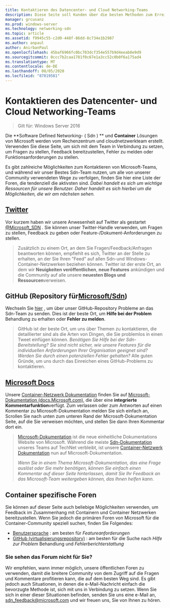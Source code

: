 ```yaml
---
title: Kontaktieren des Datencenter- und Cloud Networking-Teams
description: Diese Seite soll Kunden über die besten Methoden zum Erreichen des SDN-Teams in verschiedenen Kontexten informieren.
manager: grcusanz
ms.prod: windows-server
ms.technology: networking-sdn
ms.topic: article
ms.assetid: f9945c55-c2d0-448f-86dd-8c734e1b2987
ms.author: anpaul
author: AnirbanPaul
ms.openlocfilehash: 45baf6966fc0bc703dcf354e557b9d4eeab8e9d9
ms.sourcegitcommit: 0ccc7b2caa1781f0c67e1a3cc52c0b0f6a175ad4
ms.translationtype: MT
ms.contentlocale: de-DE
ms.lasthandoff: 08/05/2020
ms.locfileid: "87819581"
---
```

# <a name="contact-the-datacenter-and-cloud-networking-team"></a>Kontaktieren des Datencenter- und Cloud Networking-Teams

> Gilt für: Windows Server 2016

Die **Software Defined Networking- \( Sdn \) ** und **Container** Lösungen von Microsoft werden vom Rechenzentrum und cloudnetzwerkteam erstellt. Verwenden Sie diese Seite, um sich mit dem Team in Verbindung zu setzen, um Fragen zu stellen, Feedback bereitzustellen, Fehler zu melden oder Funktionsanforderungen zu stellen.

Es gibt zahlreiche Möglichkeiten zum Kontaktieren von Microsoft-Teams, und während wir unser Bestes Sdn-Team nutzen, um alle von unserer Community verwendeten Wege zu verfolgen, finden Sie hier eine Liste der Foren, die tendenziell die aktivsten sind. *Dabei handelt es sich um wichtige Ressourcen für unsere Benutzer. Daher handelt es sich hierbei um die Möglichkeiten, die wir am nächsten sehen.*

## <a name="twitter"></a>[Twitter](https://twitter.com/Microsoft_SDN)

Vor kurzem haben wir unsere Anwesenheit auf Twitter als gestartet [@Microsoft_SDN](https://twitter.com/Microsoft_SDN) . Sie können unser Twitter-Handle verwenden, um Fragen zu stellen, Feedback zu geben oder Feature-/Dokument-Anforderungen zu stellen.
> Zusätzlich zu einem Ort, an dem Sie Fragen/Feedback/Anfragen beantworten können, empfiehlt es sich, Twitter an der Stelle zu erhalten, an der Sie Ihren "Feed" auf allen Sdn-und Windows-Container-Netzwerken beziehen können. Twitter ist der erste Ort, an dem wir **Neuigkeiten veröffentlichen**, **neue Features** ankündigen und die Community auf alle unsere **neuesten Blogs und Ressourcen**verweisen.

## <a name="github-microsoftsdn-repo"></a>GitHub (Repository für[Microsoft/Sdn](https://github.com/Microsoft/SDN/issues))
Wechseln Sie [hier](https://github.com/Microsoft/SDN/issues) , um über unser GitHub-Repository Probleme an das Sdn-Team zu senden. Dies ist der beste Ort, um **Hilfe bei der Problem** Behandlung zu erhalten oder **Fehler zu melden**.

> GitHub ist der beste Ort, um uns über Themen zu kontaktieren, die detaillierter sind als die Arten von Dingen, die Sie problemlos in einen Tweet einfügen können. *Benötigen Sie Hilfe bei der Sdn-Bereitstellung? Sie sind nicht sicher, wie unsere Features für die individuellen Anforderungen Ihrer Organisation geeignet sind? Werden Sie durch einen potenziellen Fehler gehalten?* Alle guten Gründe, um uns durch das Einreichen eines GitHub-Problems zu kontaktieren.

## <a name="microsoft-docs"></a>[Microsoft Docs](https://docs.microsoft.com/)
Unsere [Container-Netzwerk Dokumentation](https://docs.microsoft.com/virtualization/windowscontainers/manage-containers/container-networking) finden Sie auf [Microsoft-Dokumentation (docs.Microsoft.com)](https://docs.microsoft.com/), die über eine **integrierte Kommentarfunktion**verfügt. Zum verlassen oder zum Antworten auf einen Kommentar zu Microsoft-Dokumentation melden Sie sich einfach an, Scrollen Sie nach unten zum unteren Rand der Microsoft-Dokumentation Seite, auf die Sie verweisen möchten, und stellen Sie dann Ihren Kommentar dort ein.

> [Microsoft-Dokumentation](https://docs.microsoft.com/) ist die neue einheitliche Dokumentations Website von Microsoft. Während die meiste [Sdn-Dokumentation](https://technet.microsoft.com/windows-server-docs/networking/sdn/software-defined-networking) unseres Teams auf TechNet verbleibt, ist unsere [Container-Netzwerk Dokumentation](https://docs.microsoft.com/virtualization/windowscontainers) nun auf Microsoft-Dokumentation.
> 
> *Wenn Sie in einem Thema Microsoft-Dokumentation, das eine Frage auslöst oder Sie mehr benötigen, können Sie einfach einen Kommentar auf dieser Seite hinterlassen, damit Sie Ihr Feedback an das Microsoft-Team weitergeben können, das Ihnen helfen kann.*

## <a name="container-specific-forums"></a>Container spezifische Foren
Sie können auf dieser Seite auch beliebige Möglichkeiten verwenden, um Feedback im Zusammenhang mit Containern und Container Netzwerken bereitzustellen. Wenn Sie jedoch die primären Foren von Microsoft für die Container-Community speziell suchen, finden Sie Folgendes:
- [Benutzersprache](https://windowsserver.uservoice.com/forums/304624-containers) : am besten für *Featureanforderungen*
- [GitHub (virtualisierungsrepository)](https://github.com/Microsoft/Virtualization-Documentation) : am besten für die Suche nach *Hilfe zur Problem* Behandlung und *Fehlerberichterstattung*

### <a name="not-seeing-the-forum-for-you"></a>Sie sehen das Forum nicht für Sie? 
Wir empfehlen, wann immer möglich, unsere öffentlichen Foren zu verwenden, damit die breitere Community von dem Zugriff auf die Fragen und Kommentare profitieren kann, die auf dem besten Weg sind. Es gibt jedoch auch Situationen, in denen die e-Mail-Nachricht einfach die bevorzugte Methode ist, sich mit uns in Verbindung zu setzen. Wenn Sie sich in einer dieser Situationen befinden, senden Sie uns eine e-Mail an, sdn_feedback@microsoft.com und wir freuen uns, Sie von Ihnen zu hören.
